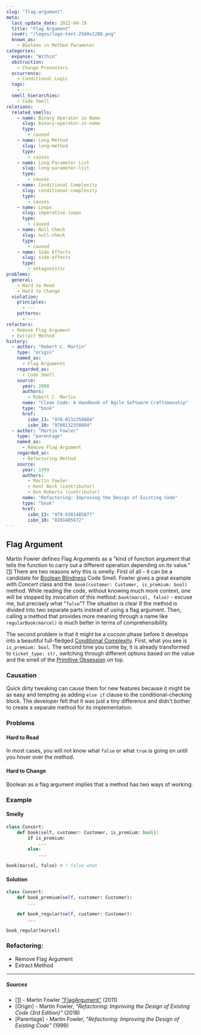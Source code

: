 ```yaml
---
slug: "flag-argument"
meta:
  last_update_date: 2022-04-19
  title: "Flag Argument"
  cover: "/logos/logo-text-2560x1280.png"
  known_as:
    - Boolean in Method Parameter
categories:
  expanse: "Within"
  obstruction:
    - Change Preventers
  occurrence:
    - Conditional Logic
  tags:
    - ---
  smell_hierarchies:
    - Code Smell
relations:
  related_smells:
    - name: Binary Operator in Name
      slug: binary-operator-in-name
      type:
        - caused
    - name: Long Method
      slug: long-method
      type:
        - causes
    - name: Long Parameter List
      slug: long-parameter-list
      type:
        - causes
    - name: Conditional Complexity
      slug: conditional-complexity
      type:
        - causes
    - name: Loops
      slug: imperative-loops
      type:
        - caused
    - name: Null Check
      slug: null-check
      type:
        - caused
    - name: Side Effects
      slug: side-effects
      type:
        - antagonistic
problems:
  general:
    - Hard to Read
    - Hard to Change
  violation:
    principles:
      - ---
    patterns:
      - ---
refactors:
  - Remove Flag Argument
  - Extract Method
history:
  - author: "Robert C. Martin"
    type: "origin"
    named_as:
      - Flag Arguments
    regarded_as:
      - Code Smell
    source:
      year: 2008
      authors:
        - Robert C. Martin
      name: "Clean Code: A Handbook of Agile Software Craftsmanship"
      type: "book"
      href:
        isbn_13: "978-0132350884"
        isbn_10: "9780132350884"
  - author: "Martin Fowler"
    type: "parentage"
    named_as:
      - Remove Flag Argument
    regarded_as:
      - Refactoring Method
    source:
      year: 1999
      authors:
        - Martin Fowler
        - Kent Beck (contributor)
        - Don Roberts (contributor)
      name: "Refactoring: Improving the Design of Existing Code"
      type: "book"
      href:
        isbn_13: "978-0201485677"
        isbn_10: "0201485672"
---
```


## Flag Argument

Martin Fowler defines Flag Arguments as a "kind of function argument that tells the function to carry out a different operation depending on its value." [[1](#sources)] There are two reasons why this is smelly. First of all - it can be a candidate for [Boolean Blindness](./boolean-blindness.md) Code Smell. Fowler gives a great example with _Concert_ class and the` book(customer: Customer, is_premium: bool)` method. While reading the code, without knowing much more context, one will be stopped by invocation of this method: `book(marcel, false)` - excuse me, but precisely what "`false`"? The situation is clear if the method is divided into two separate parts instead of using a flag argument. Then, calling a method that provides more meaning through a name like `regularBook(marcel)` is much better in terms of comprehensibility.

The second problem is that it might be a cocoon phase before it develops into a beautiful full-fledged [Conditional Complexity](./conditional-complexity.md). First, what you see is `is_premium: bool`. The second time you come by, it is already transformed to `ticket_type: str,` switching through different options based on the value and the smell of the [Primitive Obsession](./primitive-obsession.md) on top.

### Causation

Quick dirty tweaking can cause them for new features because it might be as easy and tempting as adding `else if` clause to the conditional-checking block. The developer felt that it was just a tiny difference and didn't bother to create a separate method for its implementation.

### Problems

#### **Hard to Read**

In most cases, you will not know what `false` or what `true` is going on until you hover over the method.

#### **Hard to Change**

Boolean as a flag argument implies that a method has two ways of working.

### Example

#### Smelly

```py
class Concert:
    def book(self, customer: Customer, is_premium: bool):
        if is_premium:
            ...
        else:
            ...

book(marcel, false) # ? false what
```

#### Solution

```py
class Concert:
    def book_premium(self, customer: Customer):
        ...

    def book_regular(self, customer: Customer):
        ...

book_regular(marcel)
```

### Refactoring:

- Remove Flag Argument
- Extract Method

---

##### Sources

- [[1](#sources)] - Martin Fowler ["FlagArgument"](https://martinfowler.com/bliki/FlagArgument.html) (2011)
- [Origin] - Martin Fowler, _"Refactoring: Improving the Design of Existing Code (3rd Edition)"_ (2018)
- [Parentage] - Martin Fowler, _"Refactoring: Improving the Design of Existing Code"_ (1999)
